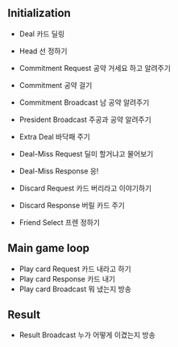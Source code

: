 ## Initialization

* Deal 카드 딜링
* Head 선 정하기

* Commitment Request 공약 거세요 하고 알려주기
* Commitment 공약 걸기
* Commitment Broadcast 남 공약 알려주기
* President Broadcast 주공과 공약 알려주기

* Extra Deal 바닥패 주기
* Deal-Miss Request 딜미 할거냐고 물어보기
* Deal-Miss Response 응!

* Discard Request 카드 버리라고 이야기하기
* Discard Response 버릴 카드 주기
* Friend Select 프렌 정하기

## Main game loop

* Play card Request 카드 내라고 하기
* Play card Response 카드 내기
* Play card Broadcast 뭐 냈는지 방송

## Result

* Result Broadcast 누가 어떻게 이겼는지 방송

